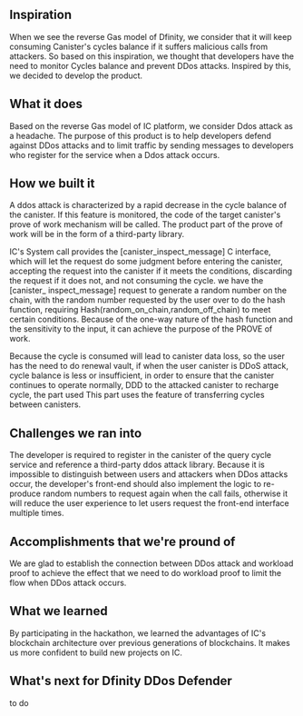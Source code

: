 ## Inspiration  
When we see the reverse Gas model of Dfinity, we consider that it will keep consuming Canister's cycles balance if it suffers malicious calls from attackers. So based on this inspiration, we thought that developers have the need to monitor Cycles balance and prevent DDos attacks. Inspired by this, we decided to develop the product.

## What it does  
Based on the reverse Gas model of IC platform, we consider Ddos attack as a headache. The purpose of this product is to help developers defend against DDos attacks and to limit traffic by sending messages to developers who register for the service when a Ddos attack occurs.

## How we built it  

A ddos attack is characterized by a rapid decrease in the cycle balance of the canister. If this feature is monitored, the code of the target canister's prove of work mechanism will be called. The product part of the prove of work will be in the form of a third-party library.  

IC's System call provides the [canister_inspect_message] C interface, which will let the request do some judgment before entering the canister, accepting the request into the canister if it meets the conditions, discarding the request if it does not, and not consuming the cycle. we have the [canister_ inspect_message] request to generate a random number on the chain, with the random number requested by the user over to do the hash function, requiring Hash(random_on_chain,random_off_chain) to meet certain conditions. Because of the one-way nature of the hash function and the sensitivity to the input, it can achieve the purpose of the PROVE of work.

Because the cycle is consumed will lead to canister data loss, so the user has the need to do renewal vault, if when the user canister is DDoS attack, cycle balance is less or insufficient, in order to ensure that the canister continues to operate normally, DDD to the attacked canister to recharge cycle, the part used This part uses the feature of transferring cycles between canisters.

## Challenges we ran into  

The developer is required to register in the canister of the query cycle service and reference a third-party ddos attack library. Because it is impossible to distinguish between users and attackers when DDos attacks occur, the developer's front-end should also implement the logic to re-produce random numbers to request again when the call fails, otherwise it will reduce the user experience to let users request the front-end interface multiple times.

## Accomplishments that we're pround of  

We are glad to establish the connection between DDos attack and workload proof to achieve the effect that we need to do workload proof to limit the flow when DDos attack occurs.

## What we learned  

By participating in the hackathon, we learned the advantages of IC's blockchain architecture over previous generations of blockchains. It makes us more confident to build new projects on IC.

## What's next for Dfinity DDos Defender  
to do